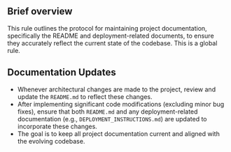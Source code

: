 ## Brief overview
This rule outlines the protocol for maintaining project documentation, specifically the README and deployment-related documents, to ensure they accurately reflect the current state of the codebase. This is a global rule.

## Documentation Updates
  - Whenever architectural changes are made to the project, review and update the `README.md` to reflect these changes.
  - After implementing significant code modifications (excluding minor bug fixes), ensure that both `README.md` and any deployment-related documentation (e.g., `DEPLOYMENT_INSTRUCTIONS.md`) are updated to incorporate these changes.
  - The goal is to keep all project documentation current and aligned with the evolving codebase.
